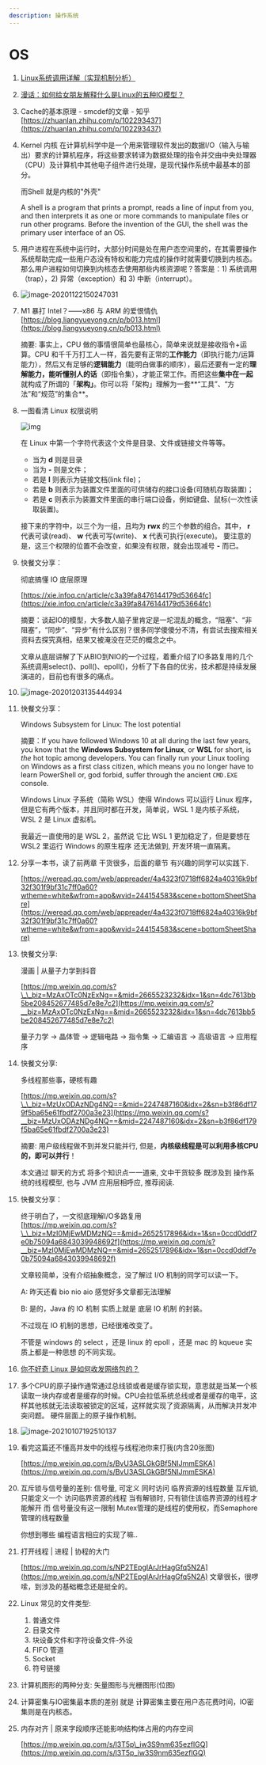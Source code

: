 ```yaml
---
description: 操作系统
---
```


# OS

1. [Linux系统调用详解（实现机制分析）](https://mp.weixin.qq.com/s?__biz=MjM5NTEwMTAwNg==&mid=2650234968&idx=2&sn=ac66f50ab865f063b86620c970c029df&chksm=befe60798989e96fb5083482a41c85c248b460fcf0514a4f64bf8099aa6a4537d27caab31676&mpshare=1&scene=1&srcid=11142yPKPW3WuUYBzuK3EokC&sharer_sharetime=1605363487361&sharer_shareid=765a226e8a94a0d2fa33e57e9363afac&key=29a501fbe6d282a45bd111ba4fd954778d62b6559d909de6d8ddffe3b99a817ec3bd844d3ddfeb6a0c9f0df941e9e0ab5c92fc5a0ca1e95c79b8c47b9432d7e537e9827500d98eb0ce7a767187579ab865692be105a2492c53cccd3eedef92c375f62e613c5bc641dd6785b8418b580d95b01794c12abfadc571983b57639ba7&ascene=1&uin=MzA1OTU5NTc0&devicetype=Windows+10+x64&version=6300002f&lang=zh_CN&exportkey=AxzKkI9tPkDQa0lLx3WZmw0%3D&pass_ticket=SgzS0tNZCexKGAoYVX6Ti8IwGWyAv%2BQfFRa5bUFUlvkEAgmSXJ03rdvqroRZOQYI&wx_header=0)
2. [漫话：如何给女朋友解释什么是Linux的五种IO模型？](https://juejin.cn/post/6844903687626686472)
3. Cache的基本原理 - smcdef的文章 - 知乎 [https://zhuanlan.zhihu.com/p/102293437](https://zhuanlan.zhihu.com/p/102293437)
4. Kernel 内核 在计算机科学中是一个用来管理软件发出的数据I/O（输入与输出）要求的计算机程序，将这些要求转译为数据处理的指令并交由中央处理器（CPU）及计算机中其他电子组件进行处理，是现代操作系统中最基本的部分。

   而Shell 就是内核的"外壳"

   A shell is a program that prints a prompt, reads a line of input from you, and then interprets it as one or more commands to manipulate files or run other programs. Before the invention of the GUI, the shell was the primary user interface of an OS.

5. 用户进程在系统中运行时，大部分时间是处在用户态空间里的，在其需要操作系统帮助完成一些用户态没有特权和能力完成的操作时就需要切换到内核态。那么用户进程如何切换到内核态去使用那些内核资源呢？答案是：1\) 系统调用（trap），2\) 异常（exception）和 3\) 中断（interrupt）。
6. ![image-20201122150247031](../.gitbook/assets/image-20201122150247031.png)
7. M1 暴打 Intel？——x86 与 ARM 的爱恨情仇 [https://blog.liangyueyong.cn/p/b013.html](https://blog.liangyueyong.cn/p/b013.html)

   摘要: 事实上，CPU 做的事情很简单也最核心，简单来说就是接收指令+运算。CPU 和千千万打工人一样，首先要有正常的**工作能力**（即执行能力/运算能力），然后又有足够的**逻辑能力**（能明白做事的顺序），最后还要有一定的**理解能力，能听懂别人的话**（即指令集），才能正常工作。而把这些**集中在一起**就构成了所谓的「**架构」**。你可以将「架构」理解为一套**“工具”、“方法”和“规范”的集合**。

8. 一图看清 Linux 权限说明

   ![img](../.gitbook/assets/file-llls22%20%281%29.jpg)

   在 Linux 中第一个字符代表这个文件是目录、文件或链接文件等等。

   * 当为 **d** 则是目录
   * 当为 **-** 则是文件；
   * 若是 **l** 则表示为链接文档\(link file\)；
   * 若是 **b** 则表示为装置文件里面的可供储存的接口设备\(可随机存取装置\)；
   * 若是 **c** 则表示为装置文件里面的串行端口设备，例如键盘、鼠标\(一次性读取装置\)。

   接下来的字符中，以三个为一组，且均为 **rwx** 的三个参数的组合。其中， **r** 代表可读\(read\)、 **w** 代表可写\(write\)、 **x** 代表可执行\(execute\)。 要注意的是，这三个权限的位置不会改变，如果没有权限，就会出现减号 **-** 而已。

9. 快餐文分享：

   彻底搞懂 IO 底层原理

   [https://xie.infoq.cn/article/c3a39fa8476144179d53664fc](https://xie.infoq.cn/article/c3a39fa8476144179d53664fc)

   摘要：谈起IO的模型，大多数人脑子里肯定是一坨混乱的概念，“阻塞”、“非阻塞”，“同步”、“异步”有什么区别？很多同学傻傻分不清，有尝试去搜索相关资料去探究真相，结果又被淹没在茫茫的概念之中。

   文章从底层讲解了下从BIO到NIO的一个过程，着重介绍了IO多路复用的几个系统调用select\(\)、poll\(\)、epoll\(\)，分析了下各自的优劣，技术都是持续发展演进的，目前也有很多的痛点。

10. ![image-20201203135444934](../.gitbook/assets/image-20201203135444934.png)
11. 快餐文分享：

    Windows Subsystem for Linux: The lost potential

    摘要：If you have followed Windows 10 at all during the last few years, you know that the **Windows Subsystem for Linux**, or **WSL** for short, is _the_ hot topic among developers. You can finally run your Linux tooling on Windows as a first class citizen, which means you no longer have to learn PowerShell or, god forbid, suffer through the ancient `CMD.EXE` console.

    Windows Linux 子系统（简称 WSL）使得 Windows 可以运行 Linux 程序，但是它有两个版本，并且同时都在开发，简单说，WSL 1 是内核子系统，WSL 2 是 Linux 虚拟机。

    我最近一直使用的是 WSL 2，虽然说 它比 WSL 1 更加稳定了，但是要想在 WSL2 里运行 Windows 的原生程序 还无法做到, 开发环境一直隔离。

12. 分享一本书，读了前两章 干货很多，后面的章节 有兴趣的同学可以实践下.

    [https://weread.qq.com/web/appreader/4a4323f0718ff6824a40316k9bf32f301f9bf31c7ff0a60?wtheme=white&wfrom=app&wvid=244154583&scene=bottomSheetShare](https://weread.qq.com/web/appreader/4a4323f0718ff6824a40316k9bf32f301f9bf31c7ff0a60?wtheme=white&wfrom=app&wvid=244154583&scene=bottomSheetShare)

13. 快餐文分享:

    漫画 \| 从量子力学到抖音

    [https://mp.weixin.qq.com/s?\_\_biz=MzAxOTc0NzExNg==&mid=2665523232&idx=1&sn=4dc7613bb5be208452677485d7e8e7c2](https://mp.weixin.qq.com/s?__biz=MzAxOTc0NzExNg==&mid=2665523232&idx=1&sn=4dc7613bb5be208452677485d7e8e7c2)

    量子力学 -&gt; 晶体管 -&gt; 逻辑电路 -&gt; 指令集 -&gt; 汇编语言 -&gt; 高级语言 -&gt; 应用程序

14. 快餐文分享:

    多线程那些事，硬核有趣

    [https://mp.weixin.qq.com/s?\_\_biz=MzUxODAzNDg4NQ==&mid=2247487160&idx=2&sn=b3f86df179f5ba65e61fbdf2700a3e23](https://mp.weixin.qq.com/s?__biz=MzUxODAzNDg4NQ==&mid=2247487160&idx=2&sn=b3f86df179f5ba65e61fbdf2700a3e23)

    摘要: 用户级线程做不到并发只能并行, 但是，**内核级线程是可以利用多核CPU的，即可以并行**！

    本文通过 聊天的方式 将多个知识点一一道来, 文中干货较多 既涉及到 操作系统的线程模型, 也与 JVM 应用层相呼应, 推荐阅读.

15. 快餐文分享：

    终于明白了，一文彻底理解I/O多路复用   
    [https://mp.weixin.qq.com/s?\_\_biz=MzI0MjEwMDMzNQ==&mid=2652517896&idx=1&sn=0ccd0ddf7e0b75094a6843039948692f](https://mp.weixin.qq.com/s?__biz=MzI0MjEwMDMzNQ==&mid=2652517896&idx=1&sn=0ccd0ddf7e0b75094a6843039948692f)

    文章较简单，没有介绍抽象概念，没了解过 I/O 机制的同学可以读一下。

    A: 昨天还看 bio nio aio 感觉好多文章都无法理解

    B: 是的，Java 的 IO 机制 实质上就是 底层 IO 机制 的封装。

    不过现在 IO 机制的思想，已经很难改变了。

    不管是 windows 的 select ，还是 linux 的 epoll ，还是 mac 的 kqueue 实质上都是一种思想 的不同实现。

16. [你不好奇 Linux 是如何收发网络包的？](https://zhuanlan.zhihu.com/p/339698383?utm_source=wechat_session&utm_medium=social&utm_oi=1088870436204318720&utm_campaign=shareopn)
17. 多个CPU的原子操作通常通过总线锁或者是缓存锁实现，意思就是当某一个核读取一块内存或者是缓存的时候。CPU会拉低系统总线或者是缓存的电平，这样其他核就无法读取被锁定的区域，这样就实现了资源隔离，从而解决并发冲突问题。 硬件层面上的原子操作机制。
18. ![image-20210107192510137](../.gitbook/assets/image-20210107192510137.png)
19. 看完这篇还不懂高并发中的线程与线程池你来打我\(内含20张图\)

    [https://mp.weixin.qq.com/s/BvU3ASLGkGBf5NIJmmESKA](https://mp.weixin.qq.com/s/BvU3ASLGkGBf5NIJmmESKA)

20. 互斥锁与信号量的差别: 信号量, 可定义 同时访问 临界资源的线程数量 互斥锁, 只能定义一个 访问临界资源的线程 当有解锁时, 只有锁住该临界资源的线程才能解开 而 信号量没有这一限制 Mutex管理的是线程的使用权，而Semaphore管理的线程数量

    你想到哪些 编程语言相应的实现了嘛..

21. 打开线程 \| 进程 \| 协程的大门

    [https://mp.weixin.qq.com/s/NP2TEpgIArJrHagGfq5N2A](https://mp.weixin.qq.com/s/NP2TEpgIArJrHagGfq5N2A) 文章很长，很啰嗦，到涉及的基础概念还是挺全的。

22. Linux 常见的文件类型:
    1. 普通文件
    2. 目录文件
    3. 块设备文件和字符设备文件-外设
    4. FIFO 管道
    5. Socket
    6. 符号链接
23. 计算机图形的两种分支: 矢量图形与光栅图形\(位图\)
24. 计算密集与IO密集最本质的差别 就是 计算密集主要在用户态花费时间，IO密集则是在内核态。
25. 内存对齐 \| 原来字段顺序还能影响结构体占用的内存空间

    [https://mp.weixin.qq.com/s/l3T5p\_iw3S9nm635ezflGQ](https://mp.weixin.qq.com/s/l3T5p_iw3S9nm635ezflGQ)

